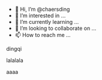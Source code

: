 - 👋 Hi, I’m @chaersding
- 👀 I’m interested in ...
- 🌱 I’m currently learning ...
- 💞️ I’m looking to collaborate on ...
- 📫 How to reach me ...

<!---
chaersding/chaersding is a ✨ special ✨ repository because its `README.md` (this file) appears on your GitHub profile.
You can click the Preview link to take a look at your changes.
--->

dingqi


lalalala

aaaa
